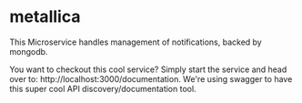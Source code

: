 # metallica

This Microservice handles management of notifications, backed by mongodb.

You want to checkout this cool service? Simply start the service and head over to: http://localhost:3000/documentation. 
We're using swagger to have this super cool API discovery/documentation tool.